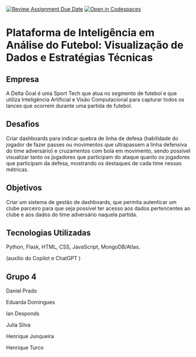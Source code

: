 [![Review Assignment Due Date](https://classroom.github.com/assets/deadline-readme-button-24ddc0f5d75046c5622901739e7c5dd533143b0c8e959d652212380cedb1ea36.svg)](https://classroom.github.com/a/rFPaYBnR)
[![Open in Codespaces](https://classroom.github.com/assets/launch-codespace-7f7980b617ed060a017424585567c406b6ee15c891e84e1186181d67ecf80aa0.svg)](https://classroom.github.com/open-in-codespaces?assignment_repo_id=12987968)

# Plataforma de Inteligência em Análise do Futebol: Visualização de Dados e Estratégias Técnicas

## Empresa
A Delta Goal é uma Sport Tech que atua no segmento de futebol e que utiliza Inteligência Artificial e Visão Computacional para capturar todos os lances que ocorrem durante uma partida de futebol.

## Desafios
Criar dashboards para indicar quebra de linha de defesa (habilidade do jogador de fazer passes ou movimentos que ultrapassem a linha defensiva do time adversário) e cruzamentos com bola em movimento, sendo possível visualizar tanto os jogadores que participam do ataque quanto os jogadores que participam da defesa, mostrando os destaques de cada time nessas métricas.

## Objetivos
Criar um sistema de gestão de dashboards, que permita autenticar um clube parceiro para que seja possível ter acesso aos dados pertencentes ao clube e aos dados do time adversário naquela partida.

## Tecnologias Utilizadas
Python, Flask, HTML, CSS, JavaScript, MongoDB/Atlas.

(auxílio do Copilot e ChatGPT )

## Grupo 4
Daniel Prado

Eduarda Domingues 

Ian Desponds 

Julia  Silva

Henrique Junqueira

Henrique Turco






